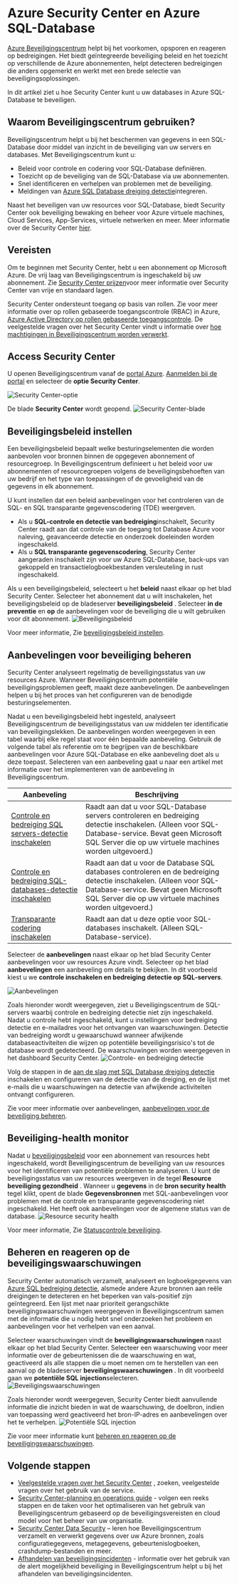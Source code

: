 <properties
   pageTitle="Azure Security Center en Azure SQL Database service | Microsoft Azure"
   description="In dit artikel ziet u hoe Security Center kunt u uw databases in Azure SQL-Database te beveiligen."
   services="sql-database"
   documentationCenter="na"
   authors="TerryLanfear"
   manager="MBaldwin"
   editor=""/>

<tags
   ms.service="security-center"
   ms.devlang="na"
   ms.topic="article"
   ms.tgt_pltfrm="na"
   ms.workload="na"
   ms.date="10/18/2016"
   ms.author="terrylan"/>

# <a name="azure-security-center-and-azure-sql-database-service"></a>Azure Security Center en Azure SQL-Database

[Azure Beveiligingscentrum](https://azure.microsoft.com/documentation/services/security-center/) helpt bij het voorkomen, opsporen en reageren op bedreigingen. Het biedt geïntegreerde beveiliging beleid en het toezicht op verschillende de Azure abonnementen, helpt detecteren bedreigingen die anders opgemerkt en werkt met een brede selectie van beveiligingsoplossingen.

In dit artikel ziet u hoe Security Center kunt u uw databases in Azure SQL-Database te beveiligen.

## <a name="why-use-security-center"></a>Waarom Beveiligingscentrum gebruiken?

Beveiligingscentrum helpt u bij het beschermen van gegevens in een SQL-Database door middel van inzicht in de beveiliging van uw servers en databases. Met Beveiligingscentrum kunt u:

- Beleid voor controle en codering voor SQL-Database definiëren.
- Toezicht op de beveiliging van de SQL-Database via uw abonnementen.
- Snel identificeren en verhelpen van problemen met de beveiliging.
- Meldingen van [Azure SQL Database dreiging detectie](../sql-database/sql-database-threat-detection-get-started.md)integreren.

Naast het beveiligen van uw resources voor SQL-Database, biedt Security Center ook beveiliging bewaking en beheer voor Azure virtuele machines, Cloud Services, App-Services, virtuele netwerken en meer. Meer informatie over de Security Center [hier](security-center-intro.md).

## <a name="prerequisites"></a>Vereisten

Om te beginnen met Security Center, hebt u een abonnement op Microsoft Azure. De vrij laag van Beveiligingscentrum is ingeschakeld bij uw abonnement. Zie [Security Center prijzen](https://azure.microsoft.com/pricing/details/security-center/)voor meer informatie over Security Center van vrije en standaard lagen.

Security Center ondersteunt toegang op basis van rollen. Zie voor meer informatie over op rollen gebaseerde toegangscontrole (RBAC) in Azure, [Azure Active Directory op rollen gebaseerde toegangscontrole](../active-directory/role-based-access-control-configure.md). De veelgestelde vragen over het Security Center vindt u informatie over [hoe machtigingen in Beveiligingscentrum worden verwerkt](security-center-faq.md#how-are-permissions-handled-in-azure-security-center).

## <a name="access-security-center"></a>Access Security Center

U openen Beveiligingscentrum vanaf de [portal Azure](https://azure.microsoft.com/features/azure-portal/). [Aanmelden bij de portal](https://portal.azure.com/) en selecteer de **optie Security Center**.

![Security Center-optie][1]

De blade **Security Center** wordt geopend.
![Security Center-blade][2]

## <a name="set-security-policy"></a>Beveiligingsbeleid instellen

Een beveiligingsbeleid bepaalt welke besturingselementen die worden aanbevolen voor bronnen binnen de opgegeven abonnement of resourcegroep. In Beveiligingscentrum definieert u het beleid voor uw abonnementen of resourcegroepen volgens de beveiligingsbehoeften van uw bedrijf en het type van toepassingen of de gevoeligheid van de gegevens in elk abonnement.

U kunt instellen dat een beleid aanbevelingen voor het controleren van de SQL- en SQL transparante gegevenscodering (TDE) weergeven.

- Als u **SQL-controle en detectie van bedreiging**inschakelt, Security Center raadt aan dat controle van de toegang tot Database Azure voor naleving, geavanceerde detectie en onderzoek doeleinden worden ingeschakeld.
- Als u **SQL transparante gegevenscodering**, Security Center aangeraden inschakelt zijn voor uw Azure SQL-Database, back-ups van gekoppeld en transactielogboekbestanden versleuteling in rust ingeschakeld.

Als u een beveiligingsbeleid, selecteert u het **beleid** naast elkaar op het blad Security Center. Selecteer het abonnement dat u wilt inschakelen, het beveiligingsbeleid op de bladeserver **beveiligingsbeleid** . Selecteer **in de preventie** en **op** de aanbevelingen voor de beveiliging die u wilt gebruiken voor dit abonnement.
![Beveiligingsbeleid][3]

Voor meer informatie, Zie [beveiligingsbeleid instellen](security-center-policies.md).

## <a name="manage-security-recommendation"></a>Aanbevelingen voor beveiliging beheren

Security Center analyseert regelmatig de beveiligingsstatus van uw resources Azure. Wanneer Beveiligingscentrum potentiële beveiligingsproblemen geeft, maakt deze aanbevelingen. De aanbevelingen helpen u bij het proces van het configureren van de benodigde besturingselementen.

Nadat u een beveiligingsbeleid hebt ingesteld, analyseert Beveiligingscentrum de beveiligingsstatus van uw middelen ter identificatie van beveiligingslekken. De aanbevelingen worden weergegeven in een tabel waarbij elke regel staat voor één bepaalde aanbeveling. Gebruik de volgende tabel als referentie om te begrijpen van de beschikbare aanbevelingen voor Azure SQL-Database en elke aanbeveling doet als u deze toepast. Selecteren van een aanbeveling gaat u naar een artikel met informatie over het implementeren van de aanbeveling in Beveiligingscentrum.

| Aanbeveling | Beschrijving |
| ----- | ----- |
| [Controle en bedreiging SQL servers-detectie inschakelen](security-center-enable-auditing-on-sql-servers.md) | Raadt aan dat u voor SQL-Database servers controleren en bedreiging detectie inschakelen. (Alleen voor SQL-Database-service. Bevat geen Microsoft SQL Server die op uw virtuele machines worden uitgevoerd.) |
| [Controle en bedreiging SQL-databases-detectie inschakelen](security-center-enable-auditing-on-sql-databases.md) | Raadt aan dat u voor de Database SQL databases controleren en de bedreiging detectie inschakelen. (Alleen voor SQL-Database-service. Bevat geen Microsoft SQL Server die op uw virtuele machines worden uitgevoerd.) |
| [Transparante codering inschakelen](security-center-enable-transparent-data-encryption.md) | Raadt aan dat u deze optie voor SQL-databases inschakelt. (Alleen SQL-Database-service). |

Selecteer de **aanbevelingen** naast elkaar op het blad Security Center aanbevelingen voor uw resources Azure vindt. Selecteer op het blad **aanbevelingen** een aanbeveling om details te bekijken. In dit voorbeeld kiest u we **controle inschakelen en bedreiging detectie op SQL-servers**.

![Aanbevelingen][4]

Zoals hieronder wordt weergegeven, ziet u Beveiligingscentrum de SQL-servers waarbij controle en bedreiging detectie niet zijn ingeschakeld. Nadat u controle hebt ingeschakeld, kunt u instellingen voor bedreiging detectie en e-mailadres voor het ontvangen van waarschuwingen. Detectie van bedreiging wordt u gewaarschuwd wanneer afwijkende databaseactiviteiten die wijzen op potentiële beveiligingsrisico's tot de database wordt gedetecteerd. De waarschuwingen worden weergegeven in het dashboard Security Center.
![Controle- en bedreiging detectie][5]

Volg de stappen in de [aan de slag met SQL Database dreiging detectie](../sql-database/sql-database-threat-detection-get-started.md) inschakelen en configureren van de detectie van de dreiging, en de lijst met e-mails die u waarschuwingen na detectie van afwijkende activiteiten ontvangt configureren.

Zie voor meer informatie over aanbevelingen, [aanbevelingen voor de beveiliging beheren](security-center-recommendations.md).

## <a name="monitor-security-health"></a>Beveiliging-health monitor

Nadat u [beveiligingsbeleid](security-center-policies.md) voor een abonnement van resources hebt ingeschakeld, wordt Beveiligingscentrum de beveiliging van uw resources voor het identificeren van potentiële problemen te analyseren.  U kunt de beveiligingsstatus van uw resources weergeven in de tegel **Resource beveiliging gezondheid** . Wanneer u **gegevens** in de **bron security health** tegel klikt, opent de blade **Gegevensbronnen** met SQL-aanbevelingen voor problemen met de controle en transparante gegevenscodering niet ingeschakeld. Het heeft ook aanbevelingen voor de algemene status van de database.
![Resource security health][6]

Voor meer informatie, Zie [Statuscontrole beveiliging](security-center-monitoring.md).

## <a name="manage-and-respond-to-security-alerts"></a>Beheren en reageren op de beveiligingswaarschuwingen

Security Center automatisch verzamelt, analyseert en logboekgegevens van [Azure SQL bedreiging detectie](../sql-database/sql-database-threat-detection-get-started.md), alsmede andere Azure bronnen aan reële dreigingen te detecteren en het beperken van vals-positief zijn geïntegreerd. Een lijst met naar prioriteit gerangschikte beveiligingswaarschuwingen weergegeven in Beveiligingscentrum samen met de informatie die u nodig hebt snel onderzoeken het probleem en aanbevelingen voor het verhelpen van een aanval.

Selecteer waarschuwingen vindt de **beveiligingswaarschuwingen** naast elkaar op het blad Security Center. Selecteer een waarschuwing voor meer informatie over de gebeurtenissen die de waarschuwing en wat, geactiveerd als alle stappen die u moet nemen om te herstellen van een aanval op de bladeserver **beveiligingswaarschuwingen** . In dit voorbeeld gaan we **potentiële SQL injection**selecteren.
![Beveiligingswaarschuwingen][7]

Zoals hieronder wordt weergegeven, Security Center biedt aanvullende informatie die inzicht bieden in wat de waarschuwing, de doelbron, indien van toepassing werd geactiveerd het bron-IP-adres en aanbevelingen over het te verhelpen.
![Potentiële SQL injection][8]

Zie voor meer informatie kunt [beheren en reageren op de beveiligingswaarschuwingen](security-center-managing-and-responding-alerts.md).

## <a name="next-steps"></a>Volgende stappen

- [Veelgestelde vragen over het Security Center](security-center-faq.md) , zoeken, veelgestelde vragen over het gebruik van de service.
- [Security Center-planning en operations guide](security-center-planning-and-operations-guide.md) - volgen een reeks stappen en de taken voor het optimaliseren van het gebruik van Beveiligingscentrum gebaseerd op de beveiligingsvereisten en cloud model voor het beheer van uw organisatie.
- [Security Center Data Security](security-center-data-security.md) – leren hoe Beveiligingscentrum verzamelt en verwerkt gegevens over uw Azure bronnen, zoals configuratiegegevens, metagegevens, gebeurtenislogboeken, crashdump-bestanden en meer.
- [Afhandelen van beveiligingsincidenten](security-center-incident.md) - informatie over het gebruik van de alert mogelijkheid beveiliging in Beveiligingscentrum helpt u bij het afhandelen van beveiligingsincidenten.

<!--Image references-->
[1]: ./media/security-center-sql-database/security-center.png
[2]: ./media/security-center-sql-database/security-center-blade.png
[3]: ./media/security-center-sql-database/security-policy.png
[4]: ./media/security-center-sql-database/recommendation.png
[5]: ./media/security-center-sql-database/turn-on-auditing.png
[6]: ./media/security-center-sql-database/monitor-health.png
[7]: ./media/security-center-sql-database/alert.png
[8]: ./media/security-center-sql-database/sql-injection.png
